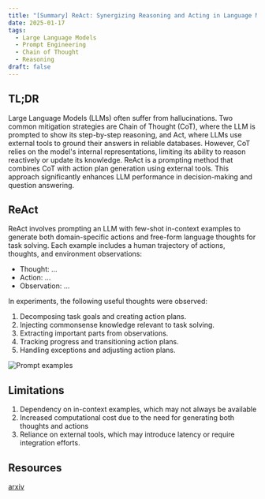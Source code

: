 ```yaml
---
title: "[Summary] ReAct: Synergizing Reasoning and Acting in Language Models"
date: 2025-01-17
tags:
  - Large Language Models
  - Prompt Engineering
  - Chain of Thought
  - Reasoning
draft: false 
---
```


## TL;DR 
Large Language Models (LLMs) often suffer from hallucinations. Two common mitigation strategies are Chain of Thought (CoT), where the LLM is prompted to show its step-by-step reasoning, and Act, where LLMs use external tools to ground their answers in reliable databases. However, CoT relies on the model's internal representations, limiting its ability to reason reactively or update its knowledge. 
ReAct is a prompting method that combines CoT with action plan generation using external tools. This approach significantly enhances LLM performance in decision-making and question answering.

## ReAct
ReAct involves prompting an LLM with few-shot in-context examples to generate both domain-specific actions and free-form language thoughts for task solving. Each example includes a human trajectory of actions, thoughts, and environment observations:
- Thought: ...
- Action: ...
- Observation: ...

In experiments, the following useful thoughts were observed:
1. Decomposing task goals and creating action plans.
2. Injecting commonsense knowledge relevant to task solving.
3. Extracting important parts from observations.
4. Tracking progress and transitioning action plans.
5. Handling exceptions and adjusting action plans.

![Prompt examples](/posts/20250117_react/react_method.png)

## Limitations
1. Dependency on in-context examples, which may not always be available
2. Increased computational cost due to the need for generating both thoughts and actions
3. Reliance on external tools, which may introduce latency or require integration efforts.

## Resources
[arxiv](https://arxiv.org/pdf/2210.03629)
